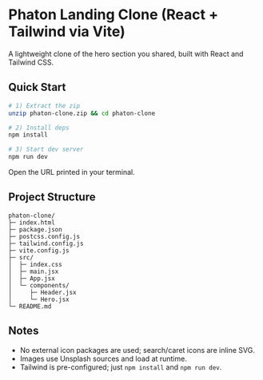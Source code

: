 # Phaton Landing Clone (React + Tailwind via Vite)

A lightweight clone of the hero section you shared, built with React and Tailwind CSS.

## Quick Start

```bash
# 1) Extract the zip
unzip phaton-clone.zip && cd phaton-clone

# 2) Install deps
npm install

# 3) Start dev server
npm run dev
```

Open the URL printed in your terminal.

## Project Structure
```
phaton-clone/
├─ index.html
├─ package.json
├─ postcss.config.js
├─ tailwind.config.js
├─ vite.config.js
├─ src/
│  ├─ index.css
│  ├─ main.jsx
│  ├─ App.jsx
│  └─ components/
│     ├─ Header.jsx
│     └─ Hero.jsx
└─ README.md
```

## Notes
- No external icon packages are used; search/caret icons are inline SVG.
- Images use Unsplash sources and load at runtime.
- Tailwind is pre-configured; just `npm install` and `npm run dev`.
